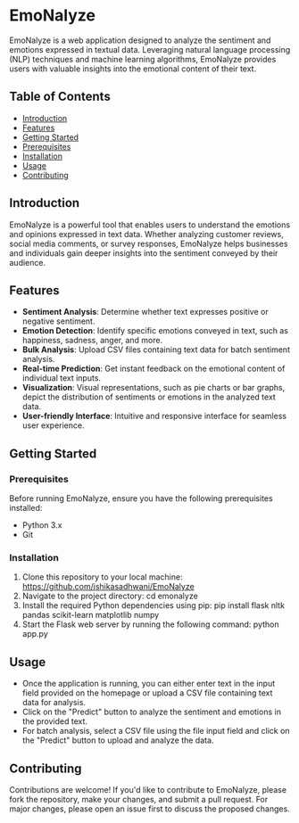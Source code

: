 # EmoNalyze

EmoNalyze is a web application designed to analyze the sentiment and emotions expressed in textual data. Leveraging natural language processing (NLP) techniques and machine learning algorithms, EmoNalyze provides users with valuable insights into the emotional content of their text.

## Table of Contents

- [Introduction](#introduction)
- [Features](#features)
- [Getting Started](#getting-started)
- [Prerequisites](#prerequisites)
- [Installation](#installation)
- [Usage](#usage)
- [Contributing](#contributing)


## Introduction

EmoNalyze is a powerful tool that enables users to understand the emotions and opinions expressed in text data. Whether analyzing customer reviews, social media comments, or survey responses, EmoNalyze helps businesses and individuals gain deeper insights into the sentiment conveyed by their audience.

## Features

- **Sentiment Analysis**: Determine whether text expresses positive or negative sentiment.
- **Emotion Detection**: Identify specific emotions conveyed in text, such as happiness, sadness, anger, and more.
- **Bulk Analysis**: Upload CSV files containing text data for batch sentiment analysis.
- **Real-time Prediction**: Get instant feedback on the emotional content of individual text inputs.
- **Visualization**: Visual representations, such as pie charts or bar graphs, depict the distribution of sentiments or emotions in the analyzed text data.
- **User-friendly Interface**: Intuitive and responsive interface for seamless user experience.

## Getting Started

### Prerequisites

Before running EmoNalyze, ensure you have the following prerequisites installed:

- Python 3.x
- Git

### Installation

1. Clone this repository to your local machine:
    https://github.com/ishikasadhwani/EmoNalyze
2. Navigate to the project directory:
    cd emonalyze
3. Install the required Python dependencies using pip:
    pip install flask nltk pandas scikit-learn matplotlib numpy
4. Start the Flask web server by running the following command:
    python app.py

## Usage

- Once the application is running, you can either enter text in the input field provided on the homepage or upload a CSV file containing text data for analysis.
- Click on the "Predict" button to analyze the sentiment and emotions in the provided text.
- For batch analysis, select a CSV file using the file input field and click on the "Predict" button to upload and analyze the data.

## Contributing

Contributions are welcome! If you'd like to contribute to EmoNalyze, please fork the repository, make your changes, and submit a pull request. For major changes, please open an issue first to discuss the proposed changes.

